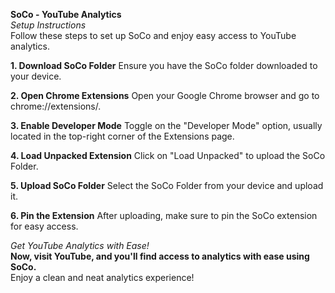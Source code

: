 **SoCo - YouTube Analytics**
<br>
*Setup Instructions*
<br>
Follow these steps to set up SoCo and enjoy easy access to YouTube analytics.

**1. Download SoCo Folder**
Ensure you have the SoCo folder downloaded to your device.

**2. Open Chrome Extensions**
Open your Google Chrome browser and go to chrome://extensions/.

**3. Enable Developer Mode**
Toggle on the "Developer Mode" option, usually located in the top-right corner of the Extensions page.

**4. Load Unpacked Extension**
Click on "Load Unpacked" to upload the SoCo Folder.

**5. Upload SoCo Folder**
Select the SoCo Folder from your device and upload it.

**6. Pin the Extension**
After uploading, make sure to pin the SoCo extension for easy access.

*Get YouTube Analytics with Ease!*
<br>
**Now, visit YouTube, and you'll find access to analytics with ease using SoCo.**
<br>
Enjoy a clean and neat analytics experience!
